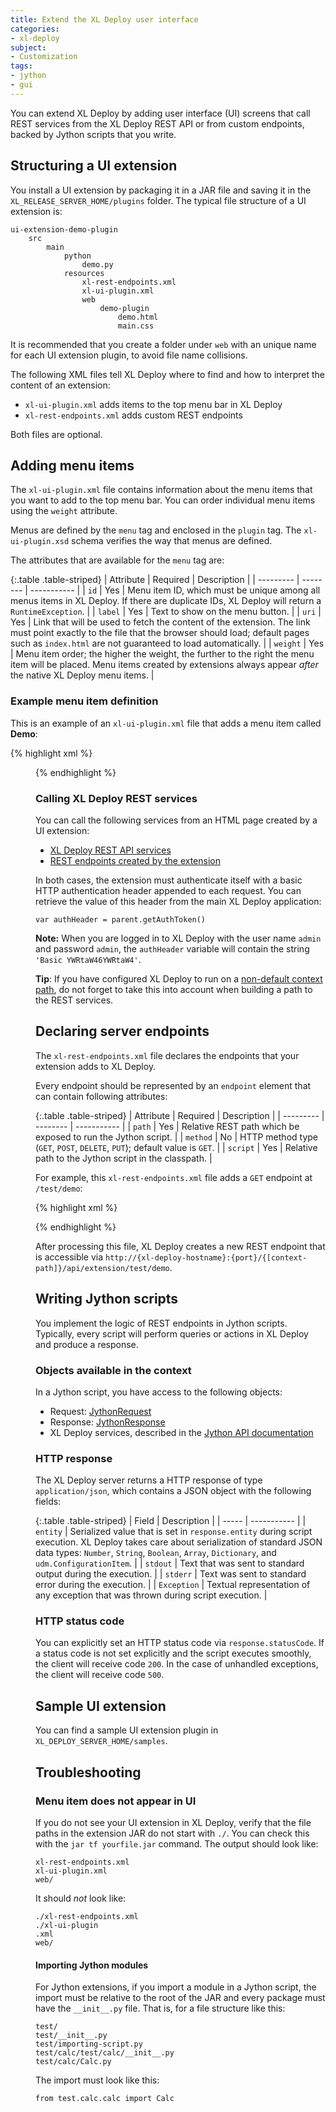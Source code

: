 ```yaml
---
title: Extend the XL Deploy user interface
categories:
- xl-deploy
subject:
- Customization
tags:
- jython
- gui
---
```


You can extend XL Deploy by adding user interface (UI) screens that call REST services from the XL Deploy REST API or from custom endpoints, backed by Jython scripts that you write.

## Structuring a UI extension

You install a UI extension by packaging it in a JAR file and saving it in the `XL_RELEASE_SERVER_HOME/plugins` folder. The typical file structure of a UI extension is:

    ui-extension-demo-plugin
        src
            main
                python
                    demo.py
                resources
                    xl-rest-endpoints.xml
                    xl-ui-plugin.xml
                    web
                        demo-plugin
                            demo.html
                            main.css

It is recommended that you create a folder under `web` with an unique name for each UI extension plugin, to avoid file name collisions.

The following XML files tell XL Deploy where to find and how to interpret the content of an extension:

* `xl-ui-plugin.xml` adds items to the top menu bar in XL Deploy
* `xl-rest-endpoints.xml` adds custom REST endpoints

Both files are optional.

## Adding menu items

The `xl-ui-plugin.xml` file contains information about the menu items that you want to add to the top menu bar. You can order individual menu items using the `weight` attribute.

Menus are defined by the `menu` tag and enclosed in the `plugin` tag. The `xl-ui-plugin.xsd` schema verifies the way that menus are defined.

The attributes that are available for the `menu` tag are:

{:.table .table-striped}
| Attribute | Required | Description |
| --------- | -------- | ----------- |
| `id` | Yes | Menu item ID, which must be unique among all menus items in XL Deploy. If there are duplicate IDs, XL Deploy will return a `RuntimeException`. |
| `label` | Yes | Text to show on the menu button. |
| `uri` | Yes | Link that will be used to fetch the content of the extension. The link must point exactly to the file that the browser should load; default pages such as `index.html` are not guaranteed to load automatically. |
| `weight` | Yes | Menu item order; the higher the weight, the further to the right the menu item will be placed. Menu items created by extensions always appear _after_ the native XL Deploy menu items. |

### Example menu item definition

This is an example of an `xl-ui-plugin.xml` file that adds a menu item called **Demo**:

{% highlight xml %}
<plugin xmlns:xsi="http://www.w3.org/2001/XMLSchema-instance"
    xmlns="http://www.xebialabs.com/deployit/ui-plugin"
    xsi:schemaLocation="http://www.xebialabs.com/deployit/ui-plugin xl-ui-plugin.xsd">
    <menu id="test.demo" label="Demo" uri="demo.html" weight="12" />
</plugin>
{% endhighlight %}

### Calling XL Deploy REST services

You can call the following services from an HTML page created by a UI extension:

* [XL Deploy REST API services](https://docs.xebialabs.com/xl-deploy/latest/rest-api)
* [REST endpoints created by the extension](#declaring-server-endpoints)

In both cases, the extension must authenticate itself with a basic HTTP authentication header appended to each request. You can retrieve the value of this header from the main XL Deploy application:

    var authHeader = parent.getAuthToken()

**Note:** When you are logged in to XL Deploy with the user name `admin` and password `admin`, the `authHeader` variable will contain the string `'Basic YWRtaW46YWRtaW4'`.

**Tip**: If you have configured XL Deploy to run on a [non-default context path](/xl-deploy/how-to/install-xl-deploy.html#step-6-set-up-the-http-configuration), do not forget to take this into account when building a path to the REST services.

## Declaring server endpoints

The `xl-rest-endpoints.xml` file declares the endpoints that your extension adds to XL Deploy.

Every endpoint should be represented by an `endpoint` element that can contain following attributes:

{:.table .table-striped}
| Attribute | Required | Description |
| --------- | -------- | ----------- |
| `path` | Yes | Relative REST path which be exposed to run the Jython script. |
| `method` | No | HTTP method type (`GET`, `POST`, `DELETE`, `PUT`); default value is `GET`. |
| `script` | Yes | Relative path to the Jython script in the classpath. |


For example, this `xl-rest-endpoints.xml` file adds a `GET` endpoint at `/test/demo`:

{% highlight xml %}
<?xml version="1.0" encoding="UTF-8"?>
<endpoints xmlns:xsi="http://www.w3.org/2001/XMLSchema-instance"
           xmlns="http://www.xebialabs.com/deployit/endpoints"
           xsi:schemaLocation="http://www.xebialabs.com/deployit/endpoints endpoints.xsd">
    <endpoint path="/test/demo" method="GET" script="demo.py" />
    <!-- ... more endpoints can be declared in the same way ... -->
</endpoints>
{% endhighlight %}

After processing this file, XL Deploy creates a new REST endpoint that is accessible via `http://{xl-deploy-hostname}:{port}/{[context-path]}/api/extension/test/demo`.    

## Writing Jython scripts

You implement the logic of REST endpoints in Jython scripts. Typically, every script will perform queries or actions in XL Deploy and produce a response.

### Objects available in the context

In a Jython script, you have access to the following objects:

* Request: [JythonRequest](/jython-docs/#!/xl-deploy/5.5.x/service/com.xebialabs.xlplatform.endpoints.JythonRequest)
* Response: [JythonResponse](/jython-docs/#!/xl-deploy/5.5.x/service/com.xebialabs.xlplatform.endpoints.JythonResponse)
* XL Deploy services, described in the [Jython API documentation](/jython-docs/#!/xl-deploy/5.5.x/)

### HTTP response

The XL Deploy server returns a HTTP response of type `application/json`, which contains a JSON object with the following fields:

{:.table .table-striped}
| Field | Description |
| ----- | ----------- |
| `entity` | Serialized value that is set in `response.entity` during script execution. XL Deploy takes care about serialization of standard JSON data types: `Number`, `String`, `Boolean`, `Array`, `Dictionary`, and `udm.ConfigurationItem`. |
| `stdout` | Text that was sent to standard output during the execution. |
| `stderr` | Text was sent to standard error during the execution. |
| `Exception` | Textual representation of any exception that was thrown during script execution. |

### HTTP status code

You can explicitly set an HTTP status code via `response.statusCode`. If a status code is not set explicitly and the script executes smoothly, the client will receive code `200`. In the case of unhandled exceptions, the client will receive code `500`.

## Sample UI extension

You can find a sample UI extension plugin in `XL_DEPLOY_SERVER_HOME/samples`.

## Troubleshooting

### Menu item does not appear in UI

If you do not see your UI extension in XL Deploy, verify that the file paths in the extension JAR do not start with `./`. You can check this with the `jar tf yourfile.jar` command. The output should look like:

    xl-rest-endpoints.xml
    xl-ui-plugin.xml
    web/

It should *not* look like:

    ./xl-rest-endpoints.xml
    ./xl-ui-plugin
    .xml
    web/

#### Importing Jython modules

For Jython extensions, if you import a module in a Jython script, the import must be relative to the root of the JAR and every package must have the `__init__.py` file. That is, for a file structure like this:

    test/
    test/__init__.py
    test/importing-script.py
    test/calc/test/calc/__init__.py
    test/calc/Calc.py

The import must look like this:

    from test.calc.calc import Calc
